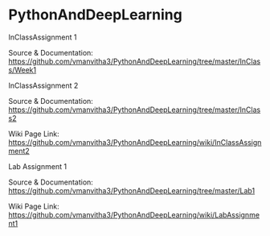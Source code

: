 # PythonAndDeepLearning

InClassAssignment 1

Source & Documentation: https://github.com/vmanvitha3/PythonAndDeepLearning/tree/master/InClass/Week1



InClassAssignment 2 

Source & Documentation: https://github.com/vmanvitha3/PythonAndDeepLearning/tree/master/InClass2

Wiki Page Link: https://github.com/vmanvitha3/PythonAndDeepLearning/wiki/InClassAssignment2


Lab Assignment 1

Source & Documentation: https://github.com/vmanvitha3/PythonAndDeepLearning/tree/master/Lab1

Wiki Page Link: https://github.com/vmanvitha3/PythonAndDeepLearning/wiki/LabAssignment1
